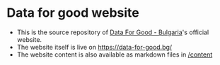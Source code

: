 # Data for good website

* This is the source repository of [Data For Good - Bulgaria](http://www.wikidata.org/entity/Q105528431)'s official website.
* The website itself is live on <https://data-for-good.bg/>
* The website content is also available as markdown files in [/content](/content)

